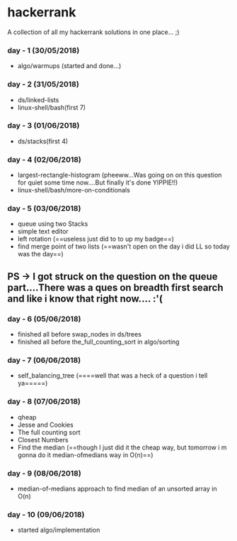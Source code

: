 # hackerrank
A collection of all my hackerrank solutions in one place...  ;)

### day - 1 (30/05/2018)
* algo/warmups (started and done...)

### day - 2 (31/05/2018)
* ds/linked-lists
* linux-shell/bash(first 7)

### day - 3 (01/06/2018)
* ds/stacks(first 4)

### day - 4 (02/06/2018)
* largest-rectangle-histogram (pheeww...Was going on on this question for quiet some time now....But finally it's done YIPPIE!!)
* linux-shell/bash/more-on-conditionals

### day - 5 (03/06/2018)
* queue using two Stacks
* simple text editor
* left rotation (==useless just did to to up my badge==)
* find merge point of two lists (==wasn't open on the day i did LL so today was the day==)
## PS -> I got struck on the question on the queue part....There was a ques on breadth first search and like i know that right now.... :'(

### day - 6 (05/06/2018)
* finished all before swap_nodes in ds/trees
* finished all before the_full_counting_sort in algo/sorting

### day - 7 (06/06/2018)
* self_balancing_tree (====well that was a heck of a question i tell ya=====)

### day - 8 (07/06/2018)
* qheap
* Jesse and Cookies
* The full counting sort
* Closest Numbers
* Find the median (==though I just did it the cheap way, but tomorrow i m gonna do it median-ofmedians way in O(n)==)

### day - 9 (08/06/2018)
* median-of-medians approach to find median of an unsorted array in O(n)

### day - 10 (09/06/2018)
* started algo/implementation
